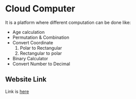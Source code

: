 # Cloud Computer

It is a platform where different computation can be done like:

* Age calculation
* Permutation & Combination
* Convert Coordinate
    1. Polar to Rectangular
    2. Rectangular to polar
* Binary Calculator
* Convert Number to Decimal

## Website Link

Link is [here](https://vrutik2809.github.io/Cloud-Computer/)